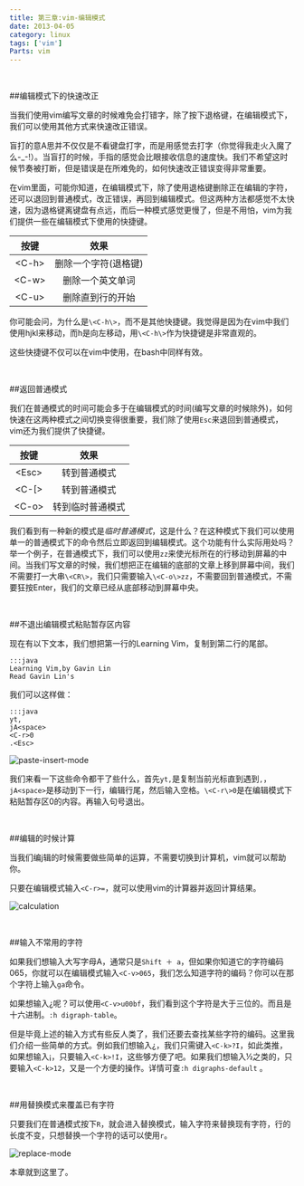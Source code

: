 ```yaml
---
title: 第三章:vim-编辑模式
date: 2013-04-05
category: linux
tags: ['vim']
Parts: vim
---
```


<br/>

##编辑模式下的快速改正

当我们使用vim编写文章的时候难免会打错字，除了按下退格键，在编辑模式下，我们可以使用其他方式来快速改正错误。
<!-- excerpt -->

盲打的意A思并不仅仅是不看键盘打字，而是用感觉去打字（你觉得我走火入魔了么-_-!）。当盲打的时候，手指的感觉会比眼接收信息的速度快。我们不希望这时候节奏被打断，但是错误是在所难免的，如何快速改正错误变得非常重要。

在vim里面，可能你知道，在编辑模式下，除了使用退格键删除正在编辑的字符，还可以退回到普通模式，改正错误，再回到编辑模式。但这两种方法都感觉不太快速，因为退格键离键盘有点远，而后一种模式感觉更慢了，但是不用怕，vim为我们提供一些在编辑模式下使用的快捷键。

按键|效果
:-----:|:-----:
\<C-h\>|删除一个字符(退格键)
\<C-w\>|删除一个英文单词
\<C-u\>|删除直到行的开始

你可能会问，为什么是`\<C-h\>`，而不是其他快捷键。我觉得是因为在vim中我们使用hjkl来移动，而h是向左移动，用`\<C-h\>`作为快捷键是非常直观的。

这些快捷键不仅可以在vim中使用，在bash中同样有效。

<br/>

##返回普通模式

我们在普通模式的时间可能会多于在编辑模式的时间(编写文章的时候除外)，如何快速在这两种模式之间切换变得很重要，我们除了使用`Esc`来退回到普通模式，vim还为我们提供了快捷键。

按键|效果
:-----:|:-----:
\<Esc\>|转到普通模式 
\<C-[\>|转到普通模式
\<C-o\>|转到临时普通模式

我们看到有一种新的模式是*临时普通模式*，这是什么？在这种模式下我们可以使用单一的普通模式下的命令然后立即返回到编辑模式。这个功能有什么实际用处吗？举一个例子，在普通模式下，我们可以使用`zz`来使光标所在的行移动到屏幕的中间。当我们写文章的时候，我们想把正在编辑的底部的文章上移到屏幕中间，我们不需要打一大串`\<CR\>`，我们只需要输入`\<C-o\>zz`，不需要回到普通模式，不需要狂按Enter，我们的文章已经从底部移动到屏幕中央。

<br/>

##不退出编辑模式粘贴暂存区内容

现在有以下文本，我们想把第一行的Learning Vim，复制到第二行的尾部。

    :::java 
    Learning Vim,by Gavin Lin
    Read Gavin Lin's

我们可以这样做：

    :::java
    yt,
    jA<space>
    <C-r>0
    .<Esc>
    
![paste-insert-mode]({filename}/images/forvim/chapter-iii/paste-insert-mode.gif)

我们来看一下这些命令都干了些什么，首先`yt,`是复制当前光标直到遇到`,`，`jA<space>`是移动到下一行，编辑行尾，然后输入空格。`\<C-r\>0`是在编辑模式下粘贴暂存区0的内容。再输入句号退出。

<br/>

##编辑的时候计算

当我们编j辑的时候需要做些简单的运算，不需要切换到计算机，vim就可以帮助你。

只要在编辑模式输入`<C-r>=`，就可以使用vim的计算器并返回计算结果。

![calculation]({filename}/images/forvim/chapter-iii/calculation.gif)

<br/>

##输入不常用的字符

如果我们想输入大写字母A，通常只是`Shift ＋ a`，但如果你知道它的字符编码065，你就可以在编辑模式输入`<C-v>065`，我们怎么知道字符的编码？你可以在那个字符上输入`ga`命令。

如果想输入¿呢？可以使用`<C-v>u00bf`，我们看到这个字符是大于三位的。而且是十六进制。`:h digraph-table`。

但是毕竟上述的输入方式有些反人类了，我们还要去查找某些字符的编码。这里我们介绍一些简单的方式。例如我们想输入¿，我们只需键入`<C-k>?I`，如此类推，如果想输入¡，只要输入`<C-k>!I`，这些够方便了吧。如果我们想输入½之类的，只要输入`<C-k>12`，又是一个方便的操作。详情可查`:h digraphs-default` 。

<br/>


##用替换模式来覆盖已有字符

只要我们在普通模式按下`R`，就会进入替换模式，输入字符来替换现有字符，行的长度不变，只想替换一个字符的话可以使用`r`。

![replace-mode]({filename}/images/forvim/chapter-iii/replace-mode.gif)

本章就到这里了。
